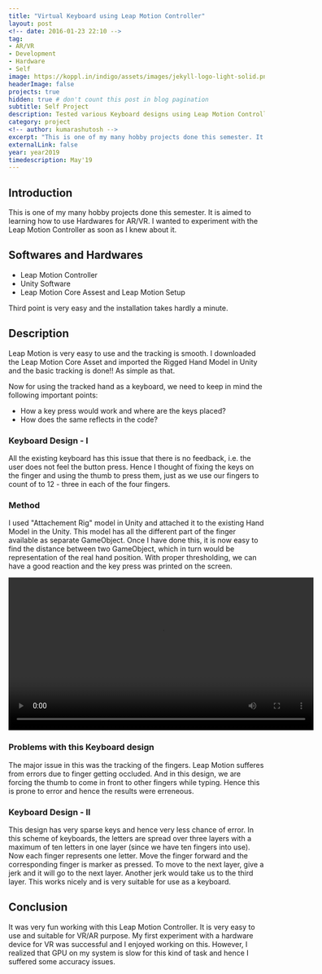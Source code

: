 ```yaml
---
title: "Virtual Keyboard using Leap Motion Controller"
layout: post
<!-- date: 2016-01-23 22:10 -->
tag:
- AR/VR
- Development
- Hardware
- Self
image: https://koppl.in/indigo/assets/images/jekyll-logo-light-solid.png
headerImage: false
projects: true
hidden: true # don't count this post in blog pagination
subtitle: Self Project
description: Tested various Keyboard designs using Leap Motion Controller. The developed Keyboard can be used in AR/VR with Head Mounted Displays (HMDs) as well as with Personal Computers.
category: project
<!-- author: kumarashutosh -->
excerpt: "This is one of my many hobby projects done this semester. It is aimed to learning how to use Hardwares for AR/VR. I wanted to experiment with the Leap Motion Controller as soon as I knew about it."
externalLink: false
year: year2019
timedescription: May'19
---
```


## Introduction

This is one of my many hobby projects done this semester. It is aimed to learning how to use Hardwares for AR/VR. I wanted to experiment with the Leap Motion Controller as soon as I knew about it.

## Softwares and Hardwares

- Leap Motion Controller
- Unity Software
- Leap Motion Core Assest and Leap Motion Setup

Third point is very easy and the installation takes hardly a minute.

## Description

Leap Motion is very easy to use and the tracking is smooth. I downloaded the Leap Motion Core Asset and imported the Rigged Hand Model in Unity and the basic tracking is done!! As simple as that.

Now for using the tracked hand as a keyboard, we need to keep in mind the following important points:
- How a key press would work and where are the keys placed?
- How does the same reflects in the code?

### Keyboard Design - I

All the existing keyboard has this issue that there is no feedback, i.e. the user does not feel the button press. Hence I thought of fixing the keys on the finger and using the thumb to press them, just as we use our fingers to count of to 12 - three in each of the four fingers.

### Method

I used "Attachement Rig" model in Unity and attached it to the existing Hand Model in the Unity. This model has all the different part of the finger available as separate GameObject. Once I have done this, it is now easy to find the distance between two GameObject, which in turn would be representation of the real hand position. With proper thresholding, we can have a good reaction and the key press was printed on the screen.

<video width="600" controls>
  <source src="/assets/videos/leap-motion.mp4" type="video/mp4">
  Your browser does not support HTML5 video.
</video>

### Problems with this Keyboard design

The major issue in this was the tracking of the fingers. Leap Motion sufferes from errors due to finger getting occluded. And in this design, we are forcing the thumb to come in front to other fingers while typing. Hence this is prone to error and hence the results were erreneous.


### Keyboard Design - II

This design has very sparse keys and hence very less chance of error. In this scheme of keyboards, the letters are spread over three layers with a maximum of ten letters in one layer (since we have ten fingers into use). Now each finger represents one letter. Move the finger forward and the corresponding finger is marker as pressed. To move to the next layer, give a jerk and it will go to the next layer. Another jerk would take us to the third layer. This works nicely and is very suitable for use as a keyboard.

## Conclusion

It was very fun working with this Leap Motion Controller. It is very easy to use and suitable for VR/AR purpose. My first experiment with a hardware device for VR was successful and I enjoyed working on this. However, I realized that GPU on my system is slow for this kind of task and hence I suffered some accuracy issues.